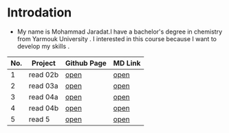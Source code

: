 # Introdation
- My name is Mohammad Jaradat.I have a bachelor's degree in chemistry from Yarmouk University . I interested in this course because I want to develop my skills . 



No. |         Project         |  Github Page            | MD Link
--- | ------------------------| --------------------|--------------------------------
1   | read 02b | [open](https://morjaradat.github.io/reading-note/)      |[open](https://github.com/morjaradat/reading-note/blob/main/README.md)
2   | read 03a | [open](https://morjaradat.github.io/reading-note/read03a)|[open](https://github.com/morjaradat/reading-note/blob/main/read03a.md)
3   | read 04a | [open](https://morjaradat.github.io/reading-note/read04) |[open](https://github.com/morjaradat/reading-note/blob/main/read04.md)
4   | read 04b | [open](https://morjaradat.github.io/reading-note/rad04b) |[open](https://github.com/morjaradat/reading-note/blob/main/rad04b.md) 
5   | read 5   | [open](https://github.com/morjaradat/reading-note/blob/main/read05.md)|[open](https://morjaradat.github.io/reading-note/read05)
